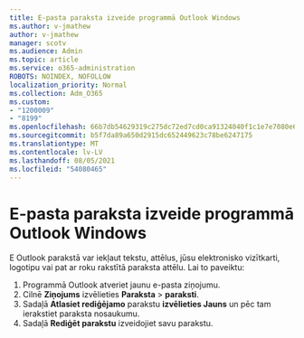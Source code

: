 ```yaml
---
title: E-pasta paraksta izveide programmā Outlook Windows
ms.author: v-jmathew
author: v-jmathew
manager: scotv
ms.audience: Admin
ms.topic: article
ms.service: o365-administration
ROBOTS: NOINDEX, NOFOLLOW
localization_priority: Normal
ms.collection: Adm_O365
ms.custom:
- "1200009"
- "8199"
ms.openlocfilehash: 66b7db54629319c275dc72ed7cd0ca91324040f1c1e7e7080e69c62e31a03cc2
ms.sourcegitcommit: b5f7da89a650d2915dc652449623c78be6247175
ms.translationtype: MT
ms.contentlocale: lv-LV
ms.lasthandoff: 08/05/2021
ms.locfileid: "54080465"
---
```

# <a name="create-an-email-signature-in-outlook-for-windows"></a>E-pasta paraksta izveide programmā Outlook Windows

E Outlook parakstā var iekļaut tekstu, attēlus, jūsu elektronisko vizītkarti, logotipu vai pat ar roku rakstītā paraksta attēlu. Lai to paveiktu:

1. Programmā Outlook atveriet jaunu e-pasta ziņojumu.
2. Cilnē **Ziņojums** izvēlieties **Paraksta**  >  **paraksti**.
3. Sadaļā **Atlasiet rediģējamo** parakstu **izvēlieties Jauns** un pēc tam ierakstiet paraksta nosaukumu.
4. Sadaļā **Rediģēt parakstu** izveidojiet savu parakstu.
